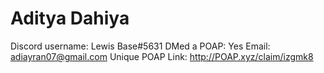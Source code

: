 # Aditya Dahiya

Discord username: Lewis Base#5631
DMed a POAP: Yes
Email: adiayran07@gmail.com
Unique POAP Link: http://POAP.xyz/claim/izgmk8